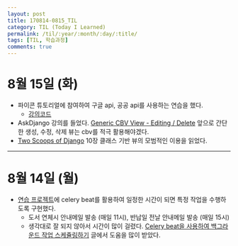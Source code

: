 ```yaml
---
layout: post
title: 170814-0815_TIL
category: TIL (Today I Learned)
permalink: /til/:year/:month/:day/:title/
tags: [TIL, 학습과정]
comments: true
---
```


# 8월 15일 (화)
- 파이콘 튜토리얼에 참여하여 구글 api, 공공 api를 사용하는 연습을 했다.
  - [강의코드](https://github.com/Bill-Park/pycon2017_tutorial)
- AskDjango 강의를 들었다. [Generic CBV View - Editing / Delete](https://nomade.kr/vod/cbv/144/) 앞으로 간단한 생성, 수정, 삭제 뷰는 cbv를 적극 활용해야겠다.
- [Two Scoops of Django](https://www.twoscoopspress.com/products/two-scoops-of-django-1-11) 10장 클래스 기반 뷰의 모범적인 이용을 읽었다.

---

# 8월 14일 (월)
- [연습 프로젝트](https://github.com/zehye/our-book/commit/18d7d5dc5b979fca52612d2e85ed3ccf6c1d9bef)에 celery beat를 활용하여 일정한 시간이 되면 특정 작업을 수행하도록 구현했다.
  - 도서 연체시 안내메일 발송 (매일 11시), 반납일 전날 안내메일 발송 (매일 15시)
  - 생각대로 잘 되지 않아서 시간이 많이 걸렸다. [Celery beat을 사용하여 백그라운드 작업 스케쥴링하기](http://blog.naver.com/PostView.nhn?blogId=c_ist82&logNo=220777624611&parentCategoryNo=&categoryNo=&viewDate=&isShowPopularPosts=false&from=postView) 글에서 도움을 많이 받았다.

